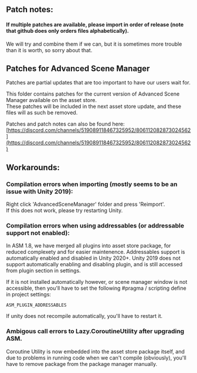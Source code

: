 
## Patch notes:
#### If multiple patches are available, please import in order of release (note that github does only orders files alphabetically).
We will try and combine them if we can, but it is sometimes more trouble than it is worth, so sorry about that.

## Patches for Advanced Scene Manager

Patches are partial updates that are too important to have our users wait for.

This folder contains patches for the current version of Advanced Scene Manager available on the asset store.\
These patches will be included in the next asset store update, and these files will as such be removed.

Patches and patch notes can also be found here:\
[https://discord.com/channels/519089118467325952/806112082873024562](https://discord.com/channels/519089118467325952/806112082873024562)

## Workarounds:
### Compilation errors when importing (mostly seems to be an issue with Unity 2019):
Right click 'AdvancedSceneManager' folder and press 'Reimport'.<br/>
If this does not work, please try restarting Unity.

### Compilation errors when using addressables (or addressable support not enabled):
In ASM 1.8, we have merged all plugins into asset store package, for reduced complexety and for easier maintenence.
Addressables support is automatically enabled and disabled in Unity 2020+. Unity 2019 does not support automatically enabling and disabling plugin, and is still accessed from plugin section in settings. 

If it is not installed automatically however, or scene manager window is not accessible, then you'll have to set the following #pragma / scripting define in project settings:

```ASM_PLUGIN_ADDRESSABLES```

If unity does not recompile automatically, you'll have to restart it.

### Ambigous call errors to Lazy.CoroutineUtility after upgrading ASM.
  Coroutine Utility is now embedded into the asset store package itself, and due to problems in running code when we can't compile (obviously), you'll have to remove package from the package manager manually.
  
